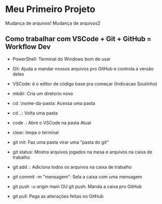# Meu Primeiro Projeto

Mudança de arquivos!
Mudança de arquivos2

## Como trabalhar com VSCode + Git + GitHub = Workflow Dev

- PowerShell: Terminal do Windows bom de usar
- Git: Ajuda a mandar nossos arquivos pro GitHub e controla a versão deles
- VSCode: é o editor de código base pra começar (Indicacao Soutinho)
- mkdir: Cria um diretorio novo
- cd .\nome-da-pasta: Acessa uma pasta
- cd ..: Volta uma pasta 
- code .: Abre o VSCode na pasta Atual
- clear: limpa o terminal

- git init: Faz uma pasta virar uma "pasta do git"
- git status: Mostra arquivos jogados na mesa e arquivos na caixa de trabalho
- git add .: Adiciona todos os arquivos na caixa de trabalho 
- git commit -m "mensagem": Sela a caixa com uma mensagem 
- git push -u origin main OU git push: Manda a caixa pro GitHub 
- git pull: Pega as alterações feitas no GitHub